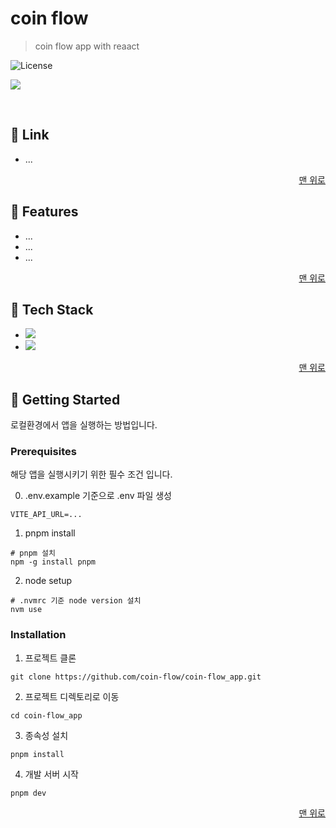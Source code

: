 <a name="readme-top"></a>

# coin flow

> coin flow app with reaact

<!-- [![Hits](https://hits.seeyoufarm.com/api/count/incr/badge.svg?url=https%3A%2F%2Fgithub.com%2Fchan9yu%2Fslack_clone&count_bg=%2379C83D&title_bg=%23555555&icon=&icon_color=%23E7E7E7&title=hits&edge_flat=false)](https://hits.seeyoufarm.com) -->

![License](https://img.shields.io/badge/license-MIT-blue)

<!-- ![Build and Test](https://github.com/chan9yu/slack_clone/actions/workflows/deploy.yml/badge.svg) -->

![](https://dummyimage.com/600x350/e7e7e7/121212)

<br />

## 🔗 Link

- ...
<!-- - <a href="https://chan9yu.github.io/slack_clone" target="_blank" rel="noreferrer">APP</a>
- <a href="https://chan9yu.github.io/slack_clone/storybook" target="_blank" rel="noreferrer">Storybook</a>
- <a href="https://github.com/chan9yu/slack_clone_api_server/" target="_blank" rel="noreferrer">Back End Repository</a> -->

<p align="right">
  <a href="#readme-top">맨 위로</a>
</p>

## 📖 Features

- ...
- ...
- ...

<p align="right">
  <a href="#readme-top">맨 위로</a>
</p>

## 🔧 Tech Stack

- <img src="https://img.shields.io/badge/react-61DAFB?style=for-the-badge&logo=react&logoColor=white">
- <img src="https://img.shields.io/badge/typescript-3178C6?style=for-the-badge&logo=typescript&logoColor=white">

<p align="right">
  <a href="#readme-top">맨 위로</a>
</p>

## 🚀 Getting Started

로컬환경에서 앱을 실행하는 방법입니다.

### Prerequisites

해당 앱을 실행시키기 위한 필수 조건 입니다.

0. .env.example 기준으로 .env 파일 생성

```shell
VITE_API_URL=...
```

1. pnpm install

```
# pnpm 설치
npm -g install pnpm
```

2. node setup

```
# .nvmrc 기준 node version 설치
nvm use
```

### Installation

1. 프로젝트 클론

```shell
git clone https://github.com/coin-flow/coin-flow_app.git
```

2. 프로젝트 디렉토리로 이동

```shell
cd coin-flow_app
```

3. 종속성 설치

```shell
pnpm install
```

4. 개발 서버 시작

```
pnpm dev
```

<p align="right">
  <a href="#readme-top">맨 위로</a>
</p>

